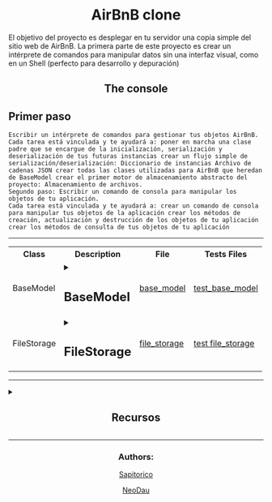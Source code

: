<div><h1 align="center">AirBnB clone</h1> <!-- titulo -->

El objetivo del proyecto es desplegar en tu servidor una copia simple del sitio web de AirBnB.
La primera parte de este proyecto es crear un intérprete de comandos para manipular datos sin una interfaz visual, como en un Shell (perfecto para desarrollo y depuración)
</div>

<h2 align="center">The console</h2>

## Primer paso

    Escribir un intérprete de comandos para gestionar tus objetos AirBnB.
    Cada tarea está vinculada y te ayudará a: poner en marcha una clase padre que se encargue de la inicialización, serialización y deserialización de tus futuras instancias crear un flujo simple de serialización/deserialización: Diccionario de instancias Archivo de cadenas JSON crear todas las clases utilizadas para AirBnB que heredan de BaseModel crear el primer motor de almacenamiento abstracto del proyecto: Almacenamiento de archivos.
    Segundo paso: Escribir un comando de consola para manipular los objetos de tu aplicación.
    Cada tarea está vinculada y te ayudará a: crear un comando de consola para manipular tus objetos de la aplicación crear los métodos de creación, actualización y destrucción de los objetos de tu aplicación crear los métodos de consulta de tus objetos de tu aplicación

-----

<table align="center"> <!-- tabla de clases -->

<tr> <!-- columnas de la tabla -->

<th>Class</th>
<th>Description</th>
<th>File</th>
<th>Tests Files</th>

</tr>

<tr> <!-- fila 1  -->

<td>BaseModel</td> <!-- Class columna 1-->

<td> <!-- description -->

<details>
<summary><h2>BaseModel</h2></summary>

    Es la clase base de todos los modelos de AirBnB. Esta clase es la encargada de manejar la serialización/deserialización de los atributos de los otros modelos, y de guardar en un archivo JSON todos los objetos instanciados. También es la clase base de todos los otros modelos de AirBnB, por lo que hereda de ella.

<h3>Modulos</h3>

* uuid:
    El módulo uuid en Python proporciona objetos UUID inmutables (la clase UUID) y las funciones uuid1(), uuid3(), uuid4(), uuid5() para generar identificadores universalmente únicos. Los valores de UUID versión 1 se calculan utilizando la dirección MAC((MAC address) es un identificador único asignado a un controlador de interfaz de red (NIC) para su uso como dirección de red) del host, mientras que la versión 4 usa pseudo-random number generators para generar UUIDs. El módulo también ofrece una herramienta para acortar los UUIDs para su uso en URLs

* datetime:
    El módulo datetime en Python proporciona clases para manipular fechas y horas, permitiendo operaciones aritméticas con fechas y horas. Se puede crear un datetime manualmente pasando los parámetros (year, month, day, hour=0, minute=0, second=0, microsecond=0, tzinfo=None). Para trabajar con fechas en Python se debe importar el módulo datetime que incorpora los tipos de datos date, time y datetime para representar fechas y horas.

</details>
</td>

<td><a href="">base_model</a></td> <!-- file -->
<td><a href="">test_base_model</a></td>

</tr> <!-- fin de fila 1-->

<td>FileStorage</td>

<td>

<details>
<summary><h2>FileStorage</h2></summary>

FileStorage es una clase que se utiliza para manejar el almacenamiento persistente de objetos en una aplicación web. Se enfoca en el almacenamiento de archivos y se utiliza para separar la gestión de almacenamiento de la lógica del modelo, lo que permite que los modelos sean modulares e independientes. Al utilizar atributos de clase en lugar de atributos de instancia, se proporciona una descripción clara y un valor predeterminado de cualquier atributo, lo que permite un comportamiento consistente del modelo en cualquier sistema de almacenamiento utilizado. En resumen, FileStorage se encarga de la persistencia de los objetos en una aplicación web mediante el almacenamiento de archivos.


<h3>Modulos</h3>

* El módulo Python json proporciona una forma de codificar y decodificar datos JSON. Se utiliza para convertir objetos Python en una representación serializada que puede almacenarse en un archivo o transmitirse a través de la red. El operador módulo (%) en Python se utiliza para obtener el resto de una división.

* El módulo os.path en Python se utiliza para diferentes propósitos, tales como la fusión, la normalización y la recuperación de los nombres de ruta en Python.

</details>
</td>
<td><a href="">file_storage</a></td> <!-- file -->
<td><a href="">test file_storage</a></td>
</table>

-----


<details>
<summary><h2 align="center">Recursos</h2></summary>

# *args and **kwargs in python explained

En Python, "args" y "kwargs" son dos parámetros especiales que se pueden utilizar en las definiciones de las funciones para recibir argumentos variables.

"Args" es un parámetro que permite a una función recibir un número variable de argumentos no nombrados. Esto significa que se puede pasar cualquier cantidad de argumentos a la función y Python los empacará todos en una tupla. Veamos un ejemplo:

```py
def my_function(*args):
    for arg in args:
        print(arg)

my_function(1, 2, 3)
```

En este ejemplo, definimos una función llamada my_function con un parámetro *args. Luego llamamos a la función con tres argumentos: 1, 2 y 3. Al imprimir los valores de args en el cuerpo de la función, obtenemos:

```
1
2
3
```

Esto significa que Python empacó los argumentos en una tupla y los pasó a la función.

"Kwargs" es un parámetro que permite a una función recibir un número variable de argumentos nombrados. Esto significa que se puede pasar cualquier cantidad de argumentos con un nombre específico a la función y Python los empacará en un diccionario. Veamos un ejemplo:

```py
def my_function(**kwargs):
    for key, value in kwargs.items():
        print(key, value)

my_function(name='Alice', age=30, city='New York')
```

En este ejemplo, definimos una función llamada my_function con un parámetro **kwargs. Luego llamamos a la función con tres argumentos nombrados: name, age y city. Al imprimir los valores de kwargs en el cuerpo de la función, obtenemos:

```py
name Alice
age 30
city New York
```

Esto significa que Python empacó los argumentos nombrados en un diccionario y los pasó a la función.

En resumen, "args" y "kwargs" son parámetros especiales que permiten a las funciones de Python recibir argumentos variables. "Args" se utiliza para recibir argumentos no nombrados, mientras que "kwargs" se utiliza para recibir argumentos nombrados. Estos parámetros pueden ayudar a hacer que las funciones sean más flexibles y fáciles de usar.

# JSON encoder and decoder

La librería "json" de Python permite codificar y decodificar datos en formato JSON. JSON es un formato de datos ligero y fácil de leer que se utiliza comúnmente en aplicaciones web y móviles para enviar y recibir datos.
Una vez que hemos importado la librería, podemos usar sus funciones para codificar y decodificar datos en formato JSON. Por ejemplo, para codificar un diccionario Python en formato JSON, podemos usar la función json.dumps():

```py
my_dict = {'name': 'Alice', 'age': 30, 'city': 'New York'}
json_str = json.dumps(my_dict)
print(json_str)
```

En este ejemplo, creamos un diccionario llamado my_dict y luego lo codificamos en formato JSON utilizando la función json.dumps(). Luego imprimimos la cadena JSON resultante en la consola.

Para decodificar una cadena JSON en un objeto Python, podemos usar la función json.loads():

```py
json_str = '{"name": "Alice", "age": 30, "city": "New York"}'
my_dict = json.loads(json_str)
print(my_dict)
```

En este ejemplo, creamos una cadena JSON llamada json_str y luego la decodificamos en un diccionario Python utilizando la función json.loads(). Luego imprimimos el diccionario resultante en la consola.

La librería "json" también proporciona opciones avanzadas para personalizar el proceso de codificación y decodificación. Por ejemplo, podemos proporcionar una función personalizada para codificar un objeto en formato JSON utilizando el parámetro default de la función json.dumps():

```py
class Person:
    def __init__(self, name, age, city):
        self.name = name
        self.age = age
        self.city = city

def encode_person(obj):
    if isinstance(obj, Person):
        return {'name': obj.name, 'age': obj.age, 'city': obj.city}
    else:
        raise TypeError('Object of type Person is not JSON serializable')

my_person = Person('Alice', 30, 'New York')
json_str = json.dumps(my_person, default=encode_person)
print(json_str)
```

En este ejemplo, definimos una clase Person que representa una persona con un nombre, una edad y una ciudad. Luego definimos una función encode_person() que se utiliza para codificar objetos de la clase Person en formato JSON. Finalmente, creamos un objeto my_person de la clase Person y lo codificamos en formato JSON utilizando la función json.dumps() y el parámetro default.

En resumen, la librería "json" de Python permite codificar y decodificar datos en formato JSON. Esto es útil para enviar y recibir datos en aplicaciones web y móviles. La librería proporciona funciones simples para codificar y decodificar datos, así como opciones avanzadas para personalizar el proceso de codificación y decodificación.

</details>

---

<footer align="center">
<p align="center"><h3>Authors:</h3><p>
<p align="center"><a href="https://github.com/Sapitorico" target="blank">Sapitorico</a></p>
<p align="center"><a href="https://github.com/NeoDau" target="blank">NeoDau</a></p>
</footer>